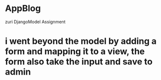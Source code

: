 # AppBlog
zuri DjangoModel Assignment
# i went beyond the model by adding a form and mapping it to a view, the form also take the input and save to admin
